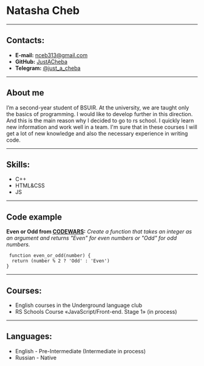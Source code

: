 # Natasha Cheb
***

## Contacts:
* __E-mail:__ nceb313@gmail.com
* __GitHub:__ [JustACheba](https://github.com/JustACheba)
* __Telegram:__ [@just_a_cheba](https://t.me/just_a_cheba)
***

## About me
I’m a second-year student of BSUIR. At the university, we are taught only the basics of programming. I would like to develop further in this direction. And this is the main reason why I decided to go to rs school. I quickly learn new information and work well in a team. I'm sure that in these courses I will get a lot of new knowledge and also the necessary experience in writing code.
***

## Skills:
* C++
* HTML&CSS
* JS
***

## Code example
__Even or Odd from [CODEWARS](https://www.codewars.com/kata/53da3dbb4a5168369a0000fe/train/javascript):__ _Create a function that takes an integer as an argument and returns "Even" for even numbers or "Odd" for odd numbers._
```
 function even_or_odd(number) {
  return (number % 2 ? 'Odd' : 'Even')
} 
```
***

## Courses:
* English courses in the Underground language club
* RS Schools Course «JavaScript/Front-end. Stage 1» (in process)
***

## Languages:
* English - Pre-Intermediate (Intermediate in process)
* Russian - Native